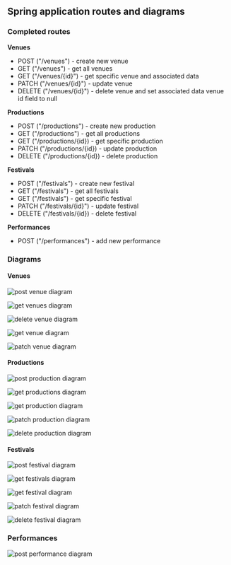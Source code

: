 ## Spring application routes and diagrams

### Completed routes

**Venues**
* POST ("/venues") - create new venue
* GET ("/venues") - get all venues
* GET ("/venues/{id}") - get specific venue and associated data
* PATCH ("/venues/{id}") - update venue
* DELETE ("/venues/{id}") - delete venue and set associated data venue id field to null

**Productions**
* POST ("/productions") - create new production
* GET ("/productions") - get all productions
* GET ("/productions/{id}) - get specific production
* PATCH ("/productions/{id}) - update production
* DELETE ("/productions/{id}) - delete production

**Festivals**
* POST ("/festivals") - create new festival
* GET ("/festivals") - get all festivals
* GET ("/festivals") - get specific festival
* PATCH ("/festivals/{id}") - update festival
* DELETE ("/festivals/{id}) - delete festival

**Performances**
* POST ("/performances") - add new performance

### Diagrams

#### Venues

![post venue diagram](../images/post-venue-diagram.jpg)

![get venues diagram](../images/get-venues-diagram.jpg)

![delete venue diagram](../images/delete-venue-diagram.jpg)

![get venue diagram](../images/get-venue-diagram.jpg)

![patch venue diagram](../images/patch-venue-diagram.jpg)

#### Productions

![post production diagram](../images/post-production-diagram.jpg)

![get productions diagram](../images/get-productions-diagram.jpg)

![get production diagram](../images/get-production-diagram.jpg)

![patch production diagram](../images/patch-production-diagram.jpg)

![delete production diagram](../images/delete-production-diagram.jpg)

#### Festivals

![post festival diagram](../images/post-festival-diagram.jpg)

![get festivals diagram](../images/get-festivals-diagram.jpg)

![get festival diagram](../images/get-festival-diagram.jpg)

![patch festival diagram](../images/patch-festival-diagram.jpg)

![delete festival diagram](../images/delete-festival-diagram.jpg)

### Performances

![post performance diagram](../images/post-performance-diagram.jpg)
